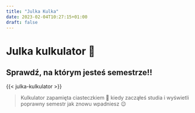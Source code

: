 ```yaml
---
title: "Julka Kulka"
date: 2023-02-04T10:27:15+01:00
draft: false
---
```



# Julka kulkulator 🧮
## Sprawdź, na którym jesteś semestrze!!

{{< julka-kulkulator >}}

> Kulkulator zapamięta ciasteczkiem 🍪 kiedy zacząłeś studia i wyświetli poprawny semestr jak znowu wpadniesz 😉
